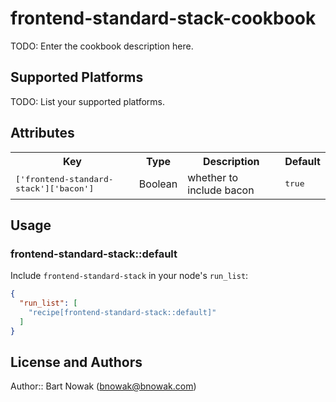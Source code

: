 # frontend-standard-stack-cookbook

TODO: Enter the cookbook description here.

## Supported Platforms

TODO: List your supported platforms.

## Attributes

<table>
  <tr>
    <th>Key</th>
    <th>Type</th>
    <th>Description</th>
    <th>Default</th>
  </tr>
  <tr>
    <td><tt>['frontend-standard-stack']['bacon']</tt></td>
    <td>Boolean</td>
    <td>whether to include bacon</td>
    <td><tt>true</tt></td>
  </tr>
</table>

## Usage

### frontend-standard-stack::default

Include `frontend-standard-stack` in your node's `run_list`:

```json
{
  "run_list": [
    "recipe[frontend-standard-stack::default]"
  ]
}
```

## License and Authors

Author:: Bart Nowak (<bnowak@bnowak.com>)
